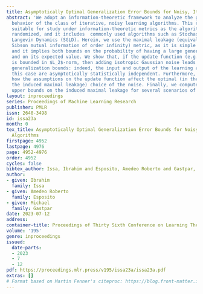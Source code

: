 ```yaml
---
title: Asymptotically Optimal Generalization Error Bounds for Noisy, Iterative Algorithms
abstract: 'We adopt an information-theoretic framework to analyze the generalization
  behavior of the class of iterative, noisy learning algorithms. This class is particularly
  suitable for study under information-theoretic metrics as the algorithms are inherently
  randomized, and it includes  commonly used algorithms such as Stochastic Gradient
  Langevin Dynamics (SGLD). Herein, we use the maximal leakage (equivalently, the
  Sibson mutual information of order infinity) metric, as it is simple to analyze,
  and it implies both bounds on the probability of having a large generalization error
  and on its expected value. We show that, if the update function (e.g., gradient)
  is bounded in $L_2$-norm, then adding isotropic Gaussian noise leads to optimal
  generalization bounds: indeed, the input and output of the learning algorithm in
  this case are asymptotically statistically independent. Furthermore, we demonstrate
  how the assumptions on the update function affect the optimal (in the sense of minimizing
  the induced maximal leakage) choice of the noise. Finally, we compute explicit tight
  upper bounds on the induced maximal leakage for several scenarios of interest.'
layout: inproceedings
series: Proceedings of Machine Learning Research
publisher: PMLR
issn: 2640-3498
id: issa23a
month: 0
tex_title: Asymptotically Optimal Generalization Error Bounds for Noisy, Iterative
  Algorithms
firstpage: 4952
lastpage: 4976
page: 4952-4976
order: 4952
cycles: false
bibtex_author: Issa, Ibrahim and Esposito, Amedeo Roberto and Gastpar, Michael
author:
- given: Ibrahim
  family: Issa
- given: Amedeo Roberto
  family: Esposito
- given: Michael
  family: Gastpar
date: 2023-07-12
address: 
container-title: Proceedings of Thirty Sixth Conference on Learning Theory
volume: '195'
genre: inproceedings
issued:
  date-parts:
  - 2023
  - 7
  - 12
pdf: https://proceedings.mlr.press/v195/issa23a/issa23a.pdf
extras: []
# Format based on Martin Fenner's citeproc: https://blog.front-matter.io/posts/citeproc-yaml-for-bibliographies/
---
```

